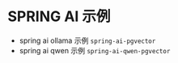 

# SPRING AI 示例

* spring ai ollama 示例 `spring-ai-pgvector`
* spring ai qwen 示例  `spring-ai-qwen-pgvector`
